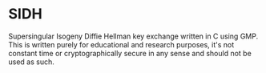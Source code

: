 # SIDH
Supersingular Isogeny Diffie Hellman key exchange written in C using GMP.
This is written purely for educational and research purposes, it's not constant time or cryptographically secure in any sense and should not be used as such.
